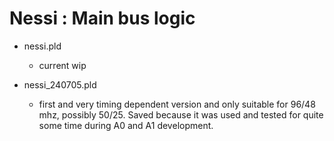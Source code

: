 
# Nessi : Main bus logic

- nessi.pld
    - current wip

- nessi_240705.pld
    - first and very timing dependent version and only suitable for 96/48 mhz, possibly 50/25.
Saved because it was used and tested for quite some time during A0 and A1 development.
